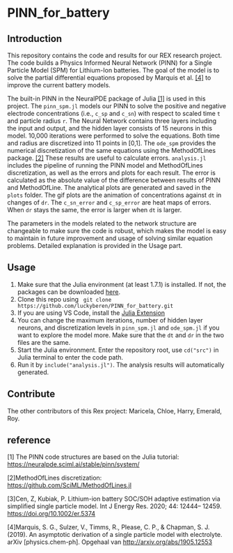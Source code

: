 # PINN_for_battery

## Introduction

This repository contains the code and results for our REX research project. The code builds a Physics Informed Neural Network (PINN) for a Single Particle Model (SPM) for Lithium-Ion batteries. The goal of the model is to solve the partial differential equations proposed by Marquis et al. [[4]](#3) to improve the current battery models. 

The built-in PINN in the NeuralPDE package of Julia [[1]](#1) is used in this project. The `pinn_spm.jl` models our PINN to solve the positive and negative electrode concentrations (i.e., `c_sp` and `c_sn`) with respect to scaled time `t` and particle radius `r`. The Neural Network contains three layers including the input and output, and the hidden layer consists of 15 neurons in this model. 10,000 iterations were performed to solve the equations. Both time and radius are discretized into 11 points in [0,1].  The `ode_spm` provides the numerical discretization of the same equations using the MethodOfLines package. [[2]](#2) These results are useful to calculate errors. `analysis.jl` includes the pipeline of running the PINN model and MethodOfLines discretization, as well as the errors and plots for each result. The error is calculated as the absolute value of the difference between results of PINN and MethodOfLine. The analytical plots are generated and saved in the `plots` folder. The gif plots are the animation of concentrations against `dt` in changes of `dr`. The `c_sn_error` and `c_sp_error` are heat maps of errors. When `dr` stays the same, the error is larger when `dt` is larger.

The parameters in the models related to the network structure are changeable to make sure the code is robust, which makes the model is easy to maintain in future improvement and usage of solving similar equation problems. Detailed explanation is provided in the Usage part.


## Usage
1. Make sure that the Julia environment (at least 1.7.1) is installed. If not, the packages can be downloaded [here](https://julialang.org/downloads/).
2. Clone this repo using ```
git clone https://github.com/luckyberen/PINN_for_battery.git```
3. If you are using VS Code, install the [Julia Extension](https://marketplace.visualstudio.com/items?itemName=julialang.language-julia)
4. You can change the maximum iterations, number of hidden layer neurons, and discretization levels in `pinn_spm.jl` and `ode_spm.jl` if you want to explore the model more. Make sure that the `dt` and `dr` in the two files are the same.
5. Start the Julia environment. Enter the repository root, use `cd("src")` in Julia terminal to enter the code path.
6. Run it by `include("analysis.jl")`. The analysis results will automatically generated.

## Contribute
The other contributors of this Rex project: Maricela, Chloe, Harry, Emerald, Roy.


## reference

<a id=1>[1]</a> The PINN code structures are based on the Julia tutorial:
https://neuralpde.sciml.ai/stable/pinn/system/

<a id=1>[2]</a>MethodOfLines discretization: 
https://github.com/SciML/MethodOfLines.jl

<a id=2>[3]</a>Cen, Z, Kubiak, P. Lithium-ion battery SOC/SOH adaptive estimation via simplified single particle model. Int J Energy Res. 2020; 44: 12444– 12459. https://doi.org/10.1002/er.5374

<a id=3>[4]</a>Marquis, S. G., Sulzer, V., Timms, R., Please, C. P., & Chapman, S. J. (2019). An asymptotic derivation of a single particle model with electrolyte. arXiv [physics.chem-ph]. Opgehaal van http://arxiv.org/abs/1905.12553

